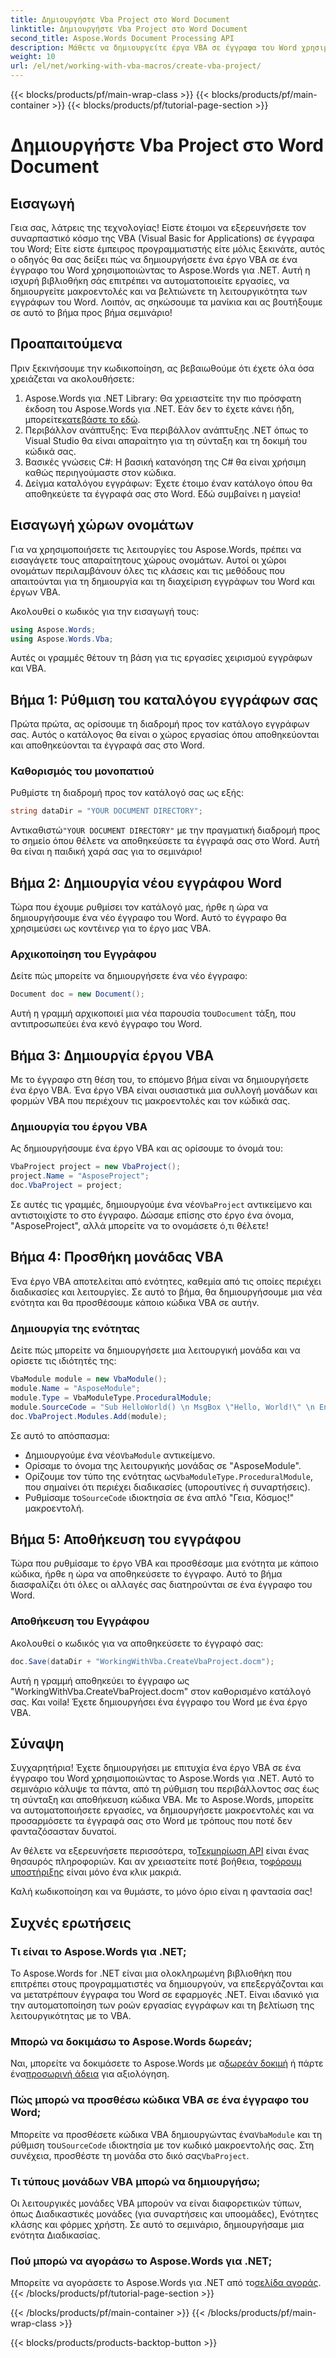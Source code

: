 ```yaml
---
title: Δημιουργήστε Vba Project στο Word Document
linktitle: Δημιουργήστε Vba Project στο Word Document
second_title: Aspose.Words Document Processing API
description: Μάθετε να δημιουργείτε έργα VBA σε έγγραφα του Word χρησιμοποιώντας το Aspose.Words για .NET. Ακολουθήστε τον βήμα προς βήμα οδηγό μας για απρόσκοπτη αυτοματοποίηση εγγράφων!
weight: 10
url: /el/net/working-with-vba-macros/create-vba-project/
---
```


{{< blocks/products/pf/main-wrap-class >}}
{{< blocks/products/pf/main-container >}}
{{< blocks/products/pf/tutorial-page-section >}}

# Δημιουργήστε Vba Project στο Word Document


## Εισαγωγή

Γεια σας, λάτρεις της τεχνολογίας! Είστε έτοιμοι να εξερευνήσετε τον συναρπαστικό κόσμο της VBA (Visual Basic for Applications) σε έγγραφα του Word; Είτε είστε έμπειρος προγραμματιστής είτε μόλις ξεκινάτε, αυτός ο οδηγός θα σας δείξει πώς να δημιουργήσετε ένα έργο VBA σε ένα έγγραφο του Word χρησιμοποιώντας το Aspose.Words για .NET. Αυτή η ισχυρή βιβλιοθήκη σάς επιτρέπει να αυτοματοποιείτε εργασίες, να δημιουργείτε μακροεντολές και να βελτιώνετε τη λειτουργικότητα των εγγράφων του Word. Λοιπόν, ας σηκώσουμε τα μανίκια και ας βουτήξουμε σε αυτό το βήμα προς βήμα σεμινάριο!

## Προαπαιτούμενα

Πριν ξεκινήσουμε την κωδικοποίηση, ας βεβαιωθούμε ότι έχετε όλα όσα χρειάζεται να ακολουθήσετε:

1.  Aspose.Words για .NET Library: Θα χρειαστείτε την πιο πρόσφατη έκδοση του Aspose.Words για .NET. Εάν δεν το έχετε κάνει ήδη, μπορείτε[κατεβάστε το εδώ](https://releases.aspose.com/words/net/).
2. Περιβάλλον ανάπτυξης: Ένα περιβάλλον ανάπτυξης .NET όπως το Visual Studio θα είναι απαραίτητο για τη σύνταξη και τη δοκιμή του κώδικά σας.
3. Βασικές γνώσεις C#: Η βασική κατανόηση της C# θα είναι χρήσιμη καθώς περιηγούμαστε στον κώδικα.
4. Δείγμα καταλόγου εγγράφων: Έχετε έτοιμο έναν κατάλογο όπου θα αποθηκεύετε τα έγγραφά σας στο Word. Εδώ συμβαίνει η μαγεία!

## Εισαγωγή χώρων ονομάτων

Για να χρησιμοποιήσετε τις λειτουργίες του Aspose.Words, πρέπει να εισαγάγετε τους απαραίτητους χώρους ονομάτων. Αυτοί οι χώροι ονομάτων περιλαμβάνουν όλες τις κλάσεις και τις μεθόδους που απαιτούνται για τη δημιουργία και τη διαχείριση εγγράφων του Word και έργων VBA.

Ακολουθεί ο κωδικός για την εισαγωγή τους:

```csharp
using Aspose.Words;
using Aspose.Words.Vba;
```

Αυτές οι γραμμές θέτουν τη βάση για τις εργασίες χειρισμού εγγράφων και VBA.

## Βήμα 1: Ρύθμιση του καταλόγου εγγράφων σας

Πρώτα πρώτα, ας ορίσουμε τη διαδρομή προς τον κατάλογο εγγράφων σας. Αυτός ο κατάλογος θα είναι ο χώρος εργασίας όπου αποθηκεύονται και αποθηκεύονται τα έγγραφά σας στο Word.

### Καθορισμός του μονοπατιού

Ρυθμίστε τη διαδρομή προς τον κατάλογό σας ως εξής:

```csharp
string dataDir = "YOUR DOCUMENT DIRECTORY";
```

 Αντικαθιστώ`"YOUR DOCUMENT DIRECTORY"` με την πραγματική διαδρομή προς το σημείο όπου θέλετε να αποθηκεύσετε τα έγγραφά σας στο Word. Αυτή θα είναι η παιδική χαρά σας για το σεμινάριο!

## Βήμα 2: Δημιουργία νέου εγγράφου Word

Τώρα που έχουμε ρυθμίσει τον κατάλογό μας, ήρθε η ώρα να δημιουργήσουμε ένα νέο έγγραφο του Word. Αυτό το έγγραφο θα χρησιμεύσει ως κοντέινερ για το έργο μας VBA.

### Αρχικοποίηση του Εγγράφου

Δείτε πώς μπορείτε να δημιουργήσετε ένα νέο έγγραφο:

```csharp
Document doc = new Document();
```

 Αυτή η γραμμή αρχικοποιεί μια νέα παρουσία του`Document` τάξη, που αντιπροσωπεύει ένα κενό έγγραφο του Word.

## Βήμα 3: Δημιουργία έργου VBA

Με το έγγραφο στη θέση του, το επόμενο βήμα είναι να δημιουργήσετε ένα έργο VBA. Ένα έργο VBA είναι ουσιαστικά μια συλλογή μονάδων και φορμών VBA που περιέχουν τις μακροεντολές και τον κώδικά σας.

### Δημιουργία του έργου VBA

Ας δημιουργήσουμε ένα έργο VBA και ας ορίσουμε το όνομά του:

```csharp
VbaProject project = new VbaProject();
project.Name = "AsposeProject";
doc.VbaProject = project;
```

 Σε αυτές τις γραμμές, δημιουργούμε ένα νέο`VbaProject` αντικείμενο και αντιστοιχίστε το στο έγγραφο. Δώσαμε επίσης στο έργο ένα όνομα, "AsposeProject", αλλά μπορείτε να το ονομάσετε ό,τι θέλετε!

## Βήμα 4: Προσθήκη μονάδας VBA

Ένα έργο VBA αποτελείται από ενότητες, καθεμία από τις οποίες περιέχει διαδικασίες και λειτουργίες. Σε αυτό το βήμα, θα δημιουργήσουμε μια νέα ενότητα και θα προσθέσουμε κάποιο κώδικα VBA σε αυτήν.

### Δημιουργία της ενότητας

Δείτε πώς μπορείτε να δημιουργήσετε μια λειτουργική μονάδα και να ορίσετε τις ιδιότητές της:

```csharp
VbaModule module = new VbaModule();
module.Name = "AsposeModule";
module.Type = VbaModuleType.ProceduralModule;
module.SourceCode = "Sub HelloWorld() \n MsgBox \"Hello, World!\" \n End Sub";
doc.VbaProject.Modules.Add(module);
```

Σε αυτό το απόσπασμα:
-  Δημιουργούμε ένα νέο`VbaModule` αντικείμενο.
- Ορίσαμε το όνομα της λειτουργικής μονάδας σε "AsposeModule".
-  Ορίζουμε τον τύπο της ενότητας ως`VbaModuleType.ProceduralModule`, που σημαίνει ότι περιέχει διαδικασίες (υπορουτίνες ή συναρτήσεις).
-  Ρυθμίσαμε το`SourceCode` ιδιοκτησία σε ένα απλό "Γεια, Κόσμος!" μακροεντολή.

## Βήμα 5: Αποθήκευση του εγγράφου

Τώρα που ρυθμίσαμε το έργο VBA και προσθέσαμε μια ενότητα με κάποιο κώδικα, ήρθε η ώρα να αποθηκεύσετε το έγγραφο. Αυτό το βήμα διασφαλίζει ότι όλες οι αλλαγές σας διατηρούνται σε ένα έγγραφο του Word.

### Αποθήκευση του Εγγράφου

Ακολουθεί ο κωδικός για να αποθηκεύσετε το έγγραφό σας:

```csharp
doc.Save(dataDir + "WorkingWithVba.CreateVbaProject.docm");
```

Αυτή η γραμμή αποθηκεύει το έγγραφο ως "WorkingWithVba.CreateVbaProject.docm" στον καθορισμένο κατάλογό σας. Και voila! Έχετε δημιουργήσει ένα έγγραφο του Word με ένα έργο VBA.

## Σύναψη

Συγχαρητήρια! Έχετε δημιουργήσει με επιτυχία ένα έργο VBA σε ένα έγγραφο του Word χρησιμοποιώντας το Aspose.Words για .NET. Αυτό το σεμινάριο κάλυψε τα πάντα, από τη ρύθμιση του περιβάλλοντος σας έως τη σύνταξη και αποθήκευση κώδικα VBA. Με το Aspose.Words, μπορείτε να αυτοματοποιήσετε εργασίες, να δημιουργήσετε μακροεντολές και να προσαρμόσετε τα έγγραφά σας στο Word με τρόπους που ποτέ δεν φανταζόσασταν δυνατοί.

 Αν θέλετε να εξερευνήσετε περισσότερα, το[Τεκμηρίωση API](https://reference.aspose.com/words/net/) είναι ένας θησαυρός πληροφοριών. Και αν χρειαστείτε ποτέ βοήθεια, το[φόρουμ υποστήριξης](https://forum.aspose.com/c/words/8) είναι μόνο ένα κλικ μακριά.

Καλή κωδικοποίηση και να θυμάστε, το μόνο όριο είναι η φαντασία σας!

## Συχνές ερωτήσεις

### Τι είναι το Aspose.Words για .NET;  
Το Aspose.Words for .NET είναι μια ολοκληρωμένη βιβλιοθήκη που επιτρέπει στους προγραμματιστές να δημιουργούν, να επεξεργάζονται και να μετατρέπουν έγγραφα του Word σε εφαρμογές .NET. Είναι ιδανικό για την αυτοματοποίηση των ροών εργασίας εγγράφων και τη βελτίωση της λειτουργικότητας με το VBA.

### Μπορώ να δοκιμάσω το Aspose.Words δωρεάν;  
 Ναι, μπορείτε να δοκιμάσετε το Aspose.Words με α[δωρεάν δοκιμή](https://releases.aspose.com/) ή πάρτε ένα[προσωρινή άδεια](https://purchase.aspose.com/temporary-license/) για αξιολόγηση.

### Πώς μπορώ να προσθέσω κώδικα VBA σε ένα έγγραφο του Word;  
 Μπορείτε να προσθέσετε κώδικα VBA δημιουργώντας ένα`VbaModule` και τη ρύθμιση του`SourceCode` ιδιοκτησία με τον κωδικό μακροεντολής σας. Στη συνέχεια, προσθέστε τη μονάδα στο δικό σας`VbaProject`.

### Τι τύπους μονάδων VBA μπορώ να δημιουργήσω;  
Οι λειτουργικές μονάδες VBA μπορούν να είναι διαφορετικών τύπων, όπως Διαδικαστικές μονάδες (για συναρτήσεις και υποομάδες), Ενότητες κλάσης και φόρμες χρήστη. Σε αυτό το σεμινάριο, δημιουργήσαμε μια ενότητα Διαδικασίας.

### Πού μπορώ να αγοράσω το Aspose.Words για .NET;  
Μπορείτε να αγοράσετε το Aspose.Words για .NET από το[σελίδα αγοράς](https://purchase.aspose.com/buy).
{{< /blocks/products/pf/tutorial-page-section >}}

{{< /blocks/products/pf/main-container >}}
{{< /blocks/products/pf/main-wrap-class >}}

{{< blocks/products/products-backtop-button >}}
